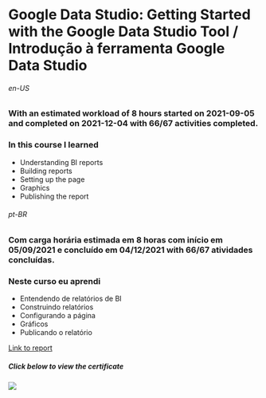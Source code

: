 # Google Data Studio: Getting Started with the Google Data Studio Tool / Introdução à ferramenta Google Data Studio

###### en-US
### With an estimated workload of 8 hours started on 2021-09-05 and completed on 2021-12-04 with 66/67 activities completed.
### In this course I learned
* Understanding BI reports
* Building reports
* Setting up the page
* Graphics
* Publishing the report

###### pt-BR
### Com carga horária estimada em 8 horas com início em 05/09/2021 e concluído em 04/12/2021 with 66/67 atividades concluídas.

### Neste curso eu aprendi
* Entendendo de relatórios de BI
* Construindo relatórios
* Configurando a página
* Gráficos
* Publicando o relatório

[Link to report](https://datastudio.google.com/s/rTz8FVji6QE)

##### Click below to view the certificate
[![](https://cdn4.iconfinder.com/data/icons/business-1221/24/Certificate-64.png)](https://cursos.alura.com.br/certificate/1e448c9e-9ad1-456c-add2-3c5c51933a4b)
